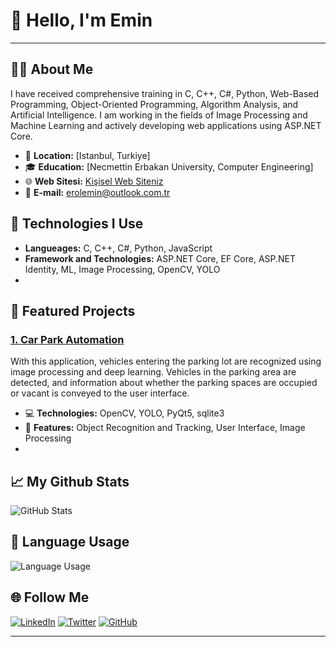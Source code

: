 # 👋 Hello, I'm Emin

---

## 🧑‍💻 About Me

I have received comprehensive training in C, C++, C#, Python, Web-Based Programming, Object-Oriented Programming, Algorithm Analysis, and Artificial Intelligence. I am working in the fields of Image Processing and Machine Learning and actively developing web applications using ASP.NET Core.
- 📍 **Location:** [Istanbul, Turkiye]
- 🎓 **Education:** [Necmettin Erbakan University, Computer Engineering]
- 🌐 **Web Sitesi:** [Kişisel Web Siteniz](https://www.ornek.com)
- 📧 **E-mail:** erolemin@outlook.com.tr
## 🔧 Technologies I Use
- **Langueages:** C, C++, C#, Python, JavaScript
- **Framework and Technologies:** ASP.NET Core, EF Core, ASP.NET Identity, ML, Image Processing, OpenCV, YOLO
- 
## 🌟 Featured Projects

### <a href="https://github.com/yourusername/project1" target="_blank">1. Car Park Automation</a>
With this application, vehicles entering the parking lot are recognized using image processing and deep learning. Vehicles in the parking area are detected, and information about whether the parking spaces are occupied or vacant is conveyed to the user interface.
- 💻 **Technologies:** OpenCV, YOLO, PyQt5, sqlite3
- 🚀 **Features:** Object Recognition and Tracking, User Interface, Image Processing
- 
## 📈 My Github Stats

<p align="left">
  <img src="https://github-readme-stats.vercel.app/api?username=emin-erol&show_icons=true&hide_border=true" alt="GitHub Stats" />
</p>

## 💼 Language Usage

<p align="left">
  <img src="https://github-readme-stats.vercel.app/api/top-langs/?username=emin-erol&layout=compact" alt="Language Usage" />
</p>

## 🌐 Follow Me

[![LinkedIn](https://img.shields.io/badge/LinkedIn-0077B5?style=for-the-badge&logo=linkedin&logoColor=white)](https://www.linkedin.com/in/erolemin1)
[![Twitter](https://img.shields.io/badge/Twitter-1DA1F2?style=for-the-badge&logo=twitter&logoColor=white)](https://twitter.com/eminn_erol)
[![GitHub](https://img.shields.io/badge/GitHub-181717?style=for-the-badge&logo=github&logoColor=white)](https://github.com/emin-erol)

---
